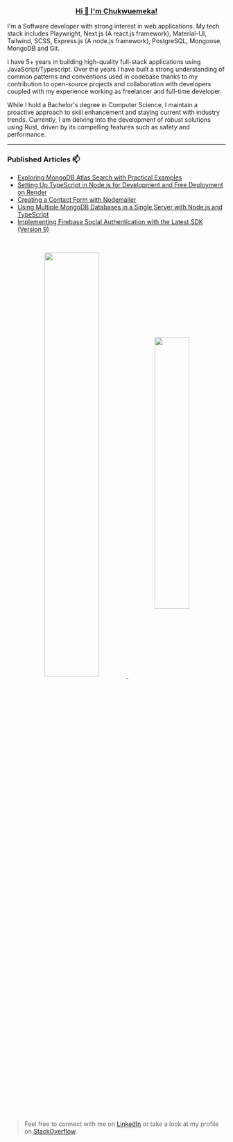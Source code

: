 <h3 align="center"><a href="https://www.linkedin.com/in/chukwu3meka/">Hi 👋 I'm Chukwuemeka!</a></h3>

I'm a Software developer with strong interest in web applications. My tech stack includes Playwright, Next.js (A react.js framework), Material-UI, Tailwind, SCSS, Express.js (A node.js framework), PostgreSQL, Mongoose, MongoDB and Git.

I have 5+ years in building high-quality full-stack applications using JavaScript/Typescript. Over the years I have built a strong understanding of common patterns and conventions used in codebase thanks to my contribution to open-source projects and collaboration with developers coupled with my experience working as freelancer and full-time developer.

While I hold a Bachelor's degree in Computer Science, I maintain a proactive approach to skill enhancement and staying current with industry trends. Currently, I am delving into the development of robust solutions using Rust, driven by its compelling features such as safety and performance.

---

### Published Articles 📫

- [Exploring MongoDB Atlas Search with Practical Examples](https://chukwu3meka.medium.com/a-practical-example-using-mongodb-atlas-search-144ab2d4ed78)
- [Setting Up TypeScript in Node.js for Development and Free Deployment on Render](https://chukwu3meka.medium.com/setup-typescript-in-nodejs-for-development-and-free-deployment-to-render-74e804de6691)
- [Creating a Contact Form with Nodemailer](https://chukwu3meka.medium.com/contact-form-with-nodemailer-3bf217db9df8)
- [Using Multiple MongoDB Databases in a Single Server with Node.js and TypeScript](https://chukwu3meka.medium.com/using-multiple-mongodb-databases-in-a-single-server-with-nodejs-and-typescript-f447e4628a80)
- [Implementing Firebase Social Authentication with the Latest SDK (Version 9)](https://chukwu3meka.medium.com/firebase-social-authentication-with-latest-sdk-version-9-75e4eac57563)

<br />

<p align="center" max-width=700>
 <a href="https://github.com/Chukwu3meka/github-readme-stats"  >
  <img width=50% align="center" src="https://github-readme-stats.vercel.app/api?username=Chukwu3meka&show_icons=true&show=discussions_started,prs_merged,prs_merged_percentage,discussions_answered&rank_icon=github" />
 </a>

 <a href="https://github.com/Chukwu3meka/convoychat">
  <img width=40% align="center" src="https://github-readme-stats.vercel.app/api/top-langs?username=Chukwu3meka" />
 </a>
</p>

<br />

> Feel free to connect with me on [LinkedIn](https://www.linkedin.com/in/chukwu3meka/) or take a look at my profile on [StackOverflow](https://stackoverflow.com/users/12490386).
